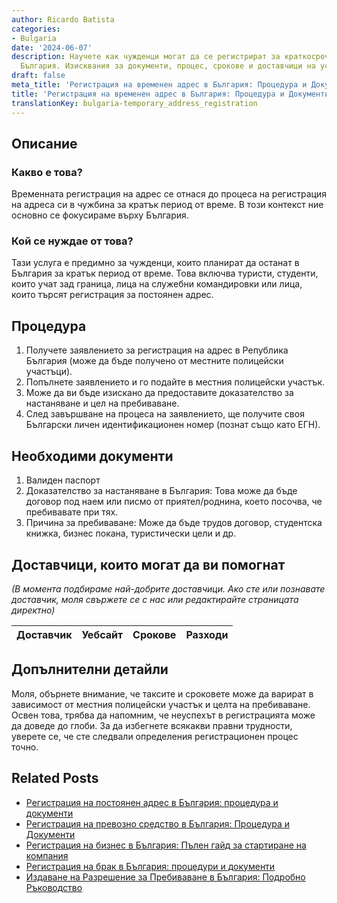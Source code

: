 ```yaml
---
author: Ricardo Batista
categories:
- Bulgaria
date: '2024-06-07'
description: Научете как чужденци могат да се регистрират за краткосрочен адрес в
  България. Изисквания за документи, процес, срокове и доставчици на услугата.
draft: false
meta_title: 'Регистрация на временен адрес в България: Процедура и Документи'
title: 'Регистрация на временен адрес в България: Процедура и Документи'
translationKey: bulgaria-temporary_address_registration
---
```



## Описание
### Какво е това?
Временната регистрация на адрес се отнася до процеса на регистрация на адреса си в чужбина за кратък период от време. В този контекст ние основно се фокусираме върху България.

### Кой се нуждае от това?
Тази услуга е предимно за чужденци, които планират да останат в България за кратък период от време. Това включва туристи, студенти, които учат зад граница, лица на служебни командировки или лица, които търсят регистрация за постоянен адрес.

## Процедура
1. Получете заявлението за регистрация на адрес в Република България (може да бъде получено от местните полицейски участъци).
2. Попълнете заявлението и го подайте в местния полицейски участък.
3. Може да ви бъде изискано да предоставите доказателство за настаняване и цел на пребиваване.
4. След завършване на процеса на заявлението, ще получите своя Български личен идентификационен номер (познат също като ЕГН).

## Необходими документи
1. Валиден паспорт
2. Доказателство за настаняване в България: Това може да бъде договор под наем или писмо от приятел/роднина, което посочва, че пребивавате при тях.
3. Причина за пребиваване: Може да бъде трудов договор, студентска книжка, бизнес покана, туристически цели и др.

## Доставчици, които могат да ви помогнат

_(В момента подбираме най-добрите доставчици. Ако сте или познавате доставчик, моля свържете се с нас или редактирайте страницата директно)_

| Доставчик       |     Уебсайт     |     Срокове       |       Разходи    |
| :-------------: | :-------------: |  :-------------: | :-------------: |


## Допълнителни детайли
Моля, обърнете внимание, че таксите и сроковете може да варират в зависимост от местния полицейски участък и целта на пребиваване. Освен това, трябва да напомним, че неуспехът в регистрацията може да доведе до глоби. За да избегнете всякакви правни трудности, уверете се, че сте следвали определения регистрационен процес точно.


## Related Posts

- [Регистрация на постоянен адрес в България: процедура и документи](https://tramitit.com/bg/guides/bulgaria/registratsiia_na_vechen_adres/)
- [Регистрация на превозно средство в България: Процедура и Документи](https://tramitit.com/bg/guides/bulgaria/registratsiia_na_novo_prevozno_sredstvo/)
- [Регистрация на бизнес в България: Пълен гайд за стартиране на компания](https://tramitit.com/bg/guides/bulgaria/registratsiia_na_biznes/)
- [Регистрация на брак в България: процедури и документи](https://tramitit.com/bg/guides/bulgaria/vpisvane_na_brak/)
- [Издаване на Разрешение за Пребиваване в България: Подробно Ръководство](https://tramitit.com/bg/guides/bulgaria/izdavane_na_razreshenie_za_prebivavane/)